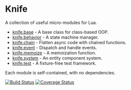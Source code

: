 # Knife

A collection of useful micro-modules for Lua.

 * [knife.base](readme/base.md) - A base class for class-based OOP.
 * [knife.behavior](readme/behavior.md) - A state machine manager.
 * [knife.chain](readme/chain.md) - Flatten async code with chained functions.
 * [knife.event](readme/event.md) - Dispatch and handle events.
 * [knife.memoize](readme/memoize.md) - A memoization function.
 * [knife.system](readme/system.md) - An entity component system.
 * [knife.test](readme/test.md) - A fixture-free test framework.


Each module is self-contained, with no dependencies.

[![Build Status](https://travis-ci.org/airstruck/knife.svg)](https://travis-ci.org/airstruck/knife) [![Coverage Status](https://coveralls.io/repos/airstruck/knife/badge.svg)](https://coveralls.io/r/airstruck/knife)
